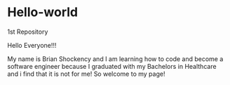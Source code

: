 # Hello-world
1st Repository

Hello Everyone!!!

My name is Brian Shockency and I am learning how to code and become a software engineer because I graduated with my Bachelors in Healthcare and i find that it is not for me! So welcome to my page!
